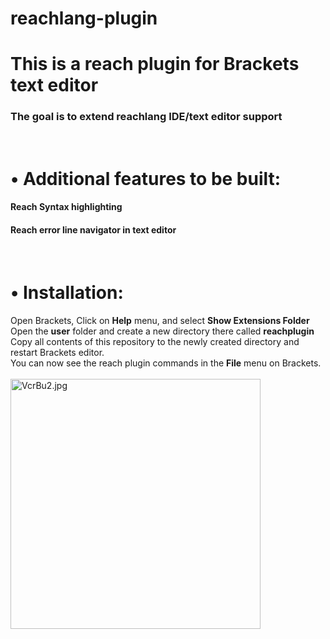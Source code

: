# reachlang-plugin

<h1> This is a reach plugin for Brackets text editor </h1>

<h3>The goal is to extend reachlang IDE/text editor support</h3>
<br/>
<h1> &bull; Additional features to be built:</h1>
<h4>Reach Syntax highlighting</h4>
<h4>Reach error line navigator in text editor</h4>
  

<br/>
<h1>&bull; Installation:</h1>

Open Brackets, Click on <b>Help</b> menu, and select <b>Show Extensions Folder</b>
<br/> Open the <b>user</b> folder and create a new directory there called <b>reachplugin</b>
<br/>Copy all contents of this repository to the newly created directory and restart Brackets editor.
<br/>You can now see the reach plugin commands in the <b>File</b> menu on Brackets.
<br/><br/> <img width="400px" src="https://iili.io/VcrBu2.jpg" alt="VcrBu2.jpg" border="0" />
